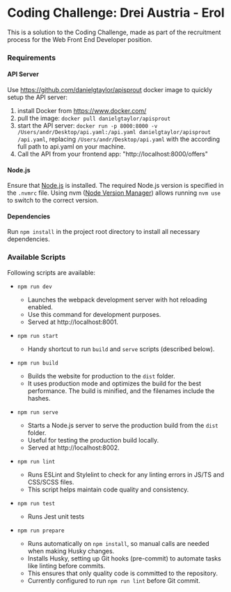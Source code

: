 # Coding Challenge: Drei Austria - Erol

This is a solution to the Coding Challenge, made as part of the recruitment process for the Web Front End Developer position.

### Requirements

#### API Server

Use https://github.com/danielgtaylor/apisprout docker image to quickly setup the API server:

1. install Docker from https://www.docker.com/
2. pull the image: `docker pull danielgtaylor/apisprout`
3. start the API server: `docker run -p 8000:8000 -v /Users/andr/Desktop/api.yaml:/api.yaml danielgtaylor/apisprout /api.yaml`, replacing `/Users/andr/Desktop/api.yaml` with the according full path to api.yaml on your machine. 
4. Call the API from your frontend app: "http://localhost:8000/offers"

#### Node.js

Ensure that [Node.js](https://nodejs.org/) is installed. The required Node.js version is specified in the `.nvmrc` file. Using nvm ([Node Version Manager](https://github.com/nvm-sh/nvm)) allows running `nvm use` to switch to the correct version.

#### Dependencies

Run `npm install` in the project root directory to install all necessary dependencies.

### Available Scripts

Following scripts are available:

* `npm run dev`
  - Launches the webpack development server with hot reloading enabled.
  - Use this command for development purposes.
  - Served at http://localhost:8001.

* `npm run start`
  - Handy shortcut to run `build` and `serve` scripts (described below).

* `npm run build`
  - Builds the website for production to the `dist` folder. 
  - It uses production mode and optimizes the build for the best performance. The build is minified, and the filenames include the hashes.

* `npm run serve`
  - Starts a Node.js server to serve the production build from the `dist` folder. 
  - Useful for testing the production build locally.
  - Served at http://localhost:8002.

* `npm run lint`
  - Runs ESLint and Stylelint to check for any linting errors in JS/TS and CSS/SCSS files. 
  - This script helps maintain code quality and consistency.

* `npm run test`
  - Runs Jest unit tests

* `npm run prepare`
  - Runs automatically on `npm install`, so manual calls are needed when making Husky changes.
  - Installs Husky, setting up Git hooks (pre-commit) to automate tasks like linting before commits. 
  - This ensures that only quality code is committed to the repository.
  - Currently configured to run `npm run lint` before Git commit.
